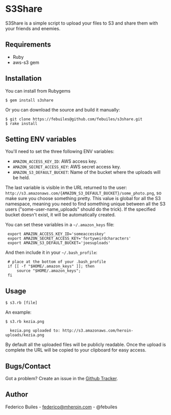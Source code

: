 S3Share
=======

S3Share is a simple script to upload your files to S3 and share them with your friends and enemies.

Requirements
------------
* Ruby
* aws-s3 gem

Installation
------------

You can install from Rubygems

    $ gem install s3share

Or you can download the source and build it manually:

    $ git clone https://febuiles@github.com/febuiles/s3share.git
    $ rake install


Setting ENV variables
----------------
You'll need to set the three following ENV variables:

* `AMAZON_ACCESS_KEY_ID`: AWS access key.
* `AMAZON_SECRET_ACCESS_KEY`: AWS secret access key.
* `AMAZON_S3_DEFAULT_BUCKET`: Name of the bucket where the uploads will be held.

The last variable is visible in the URL returned to the user: `http://s3.amazonaws.com/{AMAZON_S3_DEFAULT_BUCKET}/some_photo.png`, so make sure you choose something pretty. This value is global for all the S3 namespace, meaning you need to find something unique between all the S3 users ("some-user-name_uploads" should do the trick). If the specified bucket doesn't exist, it will be automatically created.

You can set these variables in a `~/.amazon_keys` file:

     export AMAZON_ACCESS_KEY_ID='someaccesskey'
     export AMAZON_SECRET_ACCESS_KEY='fortyweirdcharacters'
     export AMAZON_S3_DEFAULT_BUCKET='joesuploads'

And then include it in your `~/.bash_profile`:

     # place at the bottom of your .bash_profile
     if [[ -f "$HOME/.amazon_keys" ]]; then
         source "$HOME/.amazon_keys";
     fi

Usage
------

    $ s3.rb [file]

An example:

    $ s3.rb kezia.png

      kezia.png uploaded to: http://s3.amazonaws.com/heroin-uploads/kezia.png

By default all the uploaded files will be publicly readable. Once the upload is complete the URL will be copied to your clipboard for easy access.

Bugs/Contact
------------

Got a problem? Create an issue in the [Github Tracker](https://github.com/febuiles/s3share/issues).

Author
------

Federico Builes - federico@mheroin.com - @febuiles

